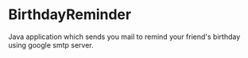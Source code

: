 # BirthdayReminder
Java application which sends you mail to remind your friend's birthday using google smtp server. 
